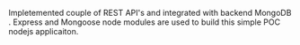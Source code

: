 
Impletemented couple of REST API's and integrated with backend MongoDB . 
Express and Mongoose node modules are used to build this simple POC nodejs applicaiton.

